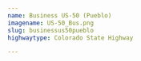 ```yaml
---
name: Business US-50 (Pueblo)
imagename: US-50_Bus.png
slug: businessus50pueblo
highwaytype: Colorado State Highway

---
```

